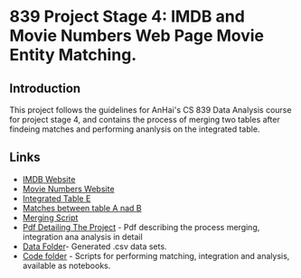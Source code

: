 # 839 Project Stage 4: IMDB and Movie Numbers Web Page Movie Entity Matching.

## Introduction

This project follows the guidelines for AnHai's CS 839 Data Analysis course for project stage 4, and contains the process of merging two tables after findeing matches and performing ananlysis on the integrated table.

## Links

* [IMDB Website](http://www.imdb.com/list/ls032600534)
* [Movie Numbers Website](https://www.the-numbers.com/movies/\#tab=letter)
* [Integrated Table E](DATA/integrated_table.csv)
* [Matches between table A nad B](DATA/MatchPredctionsOnAllTuplePairs.csv)
* [Merging Script](CODE/merge_data.py)
* [Pdf Detailing The Project](839_Project_Stage_4.pdf) - Pdf describing the process merging, integration ana analysis in detail
* [Data Folder](DATA/)- Generated .csv data sets.
* [Code folder](CODE/) - Scripts for performing matching, integration and analysis, available as notebooks.







